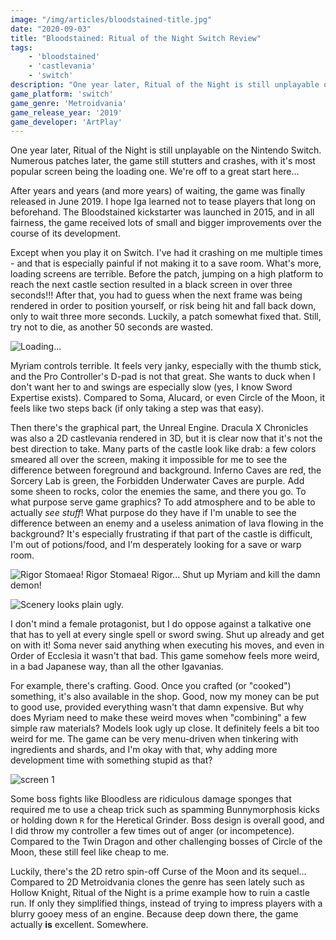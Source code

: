 ```yaml
---
image: "/img/articles/bloodstained-title.jpg"
date: "2020-09-03"
title: "Bloodstained: Ritual of the Night Switch Review"
tags:
    - 'bloodstained'
    - 'castlevania'
    - 'switch'
description: "One year later, Ritual of the Night is still unplayable on the Nintendo Switch. Numerous patches later, the game still stutters and crashes, with it's most popular screen being the loading one. We're off to a great start here... "
game_platform: 'switch'
game_genre: 'Metroidvania'
game_release_year: '2019'
game_developer: 'ArtPlay'
---
```


One year later, Ritual of the Night is still unplayable on the Nintendo Switch. Numerous patches later, the game still stutters and crashes, with it's most popular screen being the loading one. We're off to a great start here... 

After years and years (and more years) of waiting, the game was finally released in June 2019. I hope Iga learned not to tease players that long on beforehand. The Bloodstained kickstarter was launched in 2015, and in all fairness, the game received lots of small and bigger improvements over the course of its development. 

Except when you play it on Switch. I've had it crashing on me multiple times - and that is especially painful if not making it to a save room. What's more, loading screens are terrible. Before the patch, jumping on a high platform to reach the next castle section resulted in a black screen in over three seconds!!! After that, you had to guess when the next frame was being rendered in order to position yourself, or risk being hit and fall back down, only to wait three more seconds. Luckily, a patch somewhat fixed that. Still, try not to die, as another 50 seconds are wasted.

![](/img/articles/bloodstained-4.jpg "Loading...")

Myriam controls terrible. It feels very janky, especially with the thumb stick, and the Pro Controller's D-pad is not that great. She wants to duck when I don't want her to and swings are especially slow (yes, I know Sword Expertise exists). Compared to Soma, Alucard, or even Circle of the Moon, it feels like two steps back (if only taking a step was that easy).

Then there's the graphical part, the Unreal Engine. Dracula X Chronicles was also a 2D castlevania rendered in 3D, but it is clear now that it's not the best direction to take. Many parts of the castle look like drab: a few colors smeared all over the screen, making it impossible for me to see the difference between foreground and background. Inferno Caves are red, the Sorcery Lab is green, the Forbidden Underwater Caves are purple. Add some sheen to rocks, color the enemies the same, and there you go. To what purpose serve game graphics? To add atmosphere and to be able to actually _see stuff_! What purpose do they have if I'm unable to see the difference between an enemy and a useless animation of lava flowing in the background? It's especially frustrating if that part of the castle is difficult, I'm out of potions/food, and I'm desperately looking for a save or warp room. 

![](/img/articles/bloodstained-2.jpg "Rigor Stomaea! Rigor Stomaea! Rigor... Shut up Myriam and kill the damn demon!")

![](/img/articles/bloodstained-3.jpg "Scenery looks plain ugly.")

I don't mind a female protagonist, but I do oppose against a talkative one that has to yell at every single spell or sword swing. Shut up already and get on with it! Soma never said anything when executing his moves, and even in Order of Ecclesia it wasn't that bad. This game somehow feels more weird, in a bad Japanese way, than all the other Igavanias. 

For example, there's crafting. Good. Once you crafted (or "cooked") something, it's also available in the shop. Good, now my money can be put to good use, provided everything wasn't that damn expensive. But why does Myriam need to make these weird moves when "combining" a few simple raw materials? Models look ugly up close. It definitely feels a bit too weird for me. The game can be very menu-driven when tinkering with ingredients and shards, and I'm okay with that, why adding more development time with something stupid as that?

![](/img/articles/bloodstained-1.jpg "screen 1")

Some boss fights like Bloodless are ridiculous damage sponges that required me to use a cheap trick such as spamming Bunnymorphosis kicks or holding down `R` for the Heretical Grinder. Boss design is overall good, and I did throw my controller a few times out of anger (or incompetence). Compared to the Twin Dragon and other challenging bosses of Circle of the Moon, these still feel like cheap to me.

Luckily, there's the 2D retro spin-off Curse of the Moon and its sequel... Compared to 2D Metroidvania clones the genre has seen lately such as Hollow Knight, Ritual of the Night is a prime example how to ruin a castle run. If only they simplified things, instead of trying to impress players with a blurry gooey mess of an engine. Because deep down there, the game actually **is** excellent. Somewhere. 
